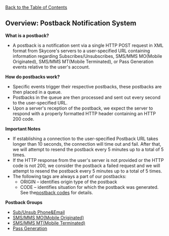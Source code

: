 <a href="/1.3/README.md">Back to the Table of Contents</a>
<h2>Overview: Postback Notification System</h2>

<strong>What is a postback?</strong>
<ul>
<li>A postback is a notification sent via a single HTTP POST request in XML format from Skycore's servers to a user-specified URL containing information regarding Subscribes/Unsubscribes, SMS/MMS MO(Mobile Originated), SMS/MMS MT(Mobile Terminated), or Pass Generation events relative to the user's account.</li>
</ul>

<strong>How do postbacks work?</strong>
<ul>
<li>Specific events trigger their respective postbacks, these postbacks are then placed in a queue.</li>
<li>Postbacks in the queue are then processed and sent out every second to the user-specified URL.</li>
<li>Upon a server's reception of the postback, we expect the server to respond with a properly formatted HTTP header containing an HTTP 200 code.</li>
</ul>

<strong>Important Notes</strong>
<ul>
<li>If establishing a connection to the user-specified Postback URL takes longer than 10 seconds, the connection will time out and fail.  After that, we will attempt to resend the postback every 5 minutes up to a total of 5 times.</li>
<li>If the HTTP response from the user's server is not provided or the HTTP code is not 200, we consider the postback a failed request and we will attempt to resend the postback every 5 minutes up to a total of 5 times.</li>
<li> The following tags are always a part of our postbacks:
  <ul>
  <li>ORIGIN &#8211; identifies origin type of the postback</li>
  <li>CODE &#8211; identifies situation for which the postback was generated. See the<a href="/1.3/CONTENTS/APPENDIX/APPENDIX_B.md">postback codes</a> for details.</li>
  </ul>
</ul>

<strong>Postback Groups</strong>
<ul>
<li><a href="/1.3/CONTENTS/POSTBACKS/POSTBACK_SUB+UNSUB.md">Sub/Unsub Phone&Email</a></li>
<li><a href="/1.3/CONTENTS/POSTBACKS/POSTBACK_SMS+MMS_MO.md">SMS/MMS MO(Mobile Originated)</a></li>
<li><a href="/1.3/CONTENTS/POSTBACKS/POSTBACK_SMS+MMS_MT.md">SMS/MMS MT(Mobile Terminated)</a></li>
<li><a href="/1.3/CONTENTS/POSTBACKS/POSTBACK_PASSES.md">Pass Generation</a></li>
</ul>
